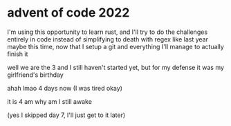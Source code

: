# advent of code 2022
I'm using this opportunity to learn rust, and I'll try to do the challenges entirely in code instead of simplifying to death with regex like last year
maybe this time, now that I setup a git and everything I'll manage to actually finish it

well we are the 3 and I still haven't started yet, but for my defense it was my girlfriend's birthday

ahah lmao 4 days now (I was tired okay)

it is 4 am why am I still awake

(yes I skipped day 7, I'll just get to it later)